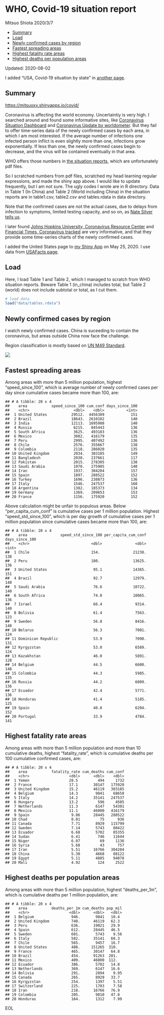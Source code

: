 WHO, Covid-19 situation report
================
Mitsuo Shiota
2020/3/7

  - [Summary](#summary)
  - [Load](#load)
  - [Newly confirmed cases by region](#newly-confirmed-cases-by-region)
  - [Fastest spreading areas](#fastest-spreading-areas)
  - [Highest fatality rate areas](#highest-fatality-rate-areas)
  - [Highest deaths per population
    areas](#highest-deaths-per-population-areas)

Updated: 2020-08-02

I added “USA, Covid-19 situation by state” in [another page](USA.md).

## Summary

<https://mitsuoxv.shinyapps.io/covid/>

Coronavirus is affecting the world economy. Uncertaintiy is very high. I
searched around and found some informative sites, like [Coronavirus
Situation
Dashboard](https://who.maps.arcgis.com/apps/opsdashboard/index.html#/c88e37cfc43b4ed3baf977d77e4a0667)
and [Coronavirus Update by
worldometer](https://www.worldometers.info/coronavirus/). But they fail
to offer time-series data of the newly confirmed cases by each area, in
which I am most interested. If the average number of infections one
infected person inflict is even slightly more than one, infections grow
exponentially. If less than one, the newly confirmed cases begin to
decrease, and the virus will be contained eventually in that area.

WHO offers those numbers in [the situation
reports](https://www.who.int/emergencies/diseases/novel-coronavirus-2019/situation-reports/),
which are unfortunately pdf files.

So I scratched numbers from pdf files, scratched my head learning
regular expressions, and made the shiny app above. I would like to
update frequently, but I am not sure. The ugly codes I wrote are in R
directory. Data in Table 1 (In China) and Table 2 (World including
China) in the situation reports are in table1.csv, table2.csv and
tables.rdata in data directory.

Note that the confirmed cases are not the actual cases, due to delays
from infection to symptoms, limited testing capacity, and so on, as
[Nate Silver tells
us](https://fivethirtyeight.com/features/coronavirus-case-counts-are-meaningless/).

I later found [Johns Hopkins University, Coronavirus Resource
Center](https://coronavirus.jhu.edu/) and [Financial Times, Coronavirus
tracked](https://www.ft.com/content/a26fbf7e-48f8-11ea-aeb3-955839e06441)
are very informative, and that they provide some time-series charts of
the newly confirmed cases.

I added the United States page to [my Shiny
App](https://mitsuoxv.shinyapps.io/covid/) on May 25, 2020. I use data
from [USAFacts
page](https://usafacts.org/visualizations/coronavirus-covid-19-spread-map/).

## Load

Here, I load Table 1 and Table 2, which I managed to scratch from WHO
situation reports. Beware Table 1 (in\_china) includes total, but Table
2 (world) does not include subtotal or total, as I cut them.

``` r
# load data
load("data/tables.rdata")
```

## Newly confirmed cases by region

I watch newly confirmed cases. China is suceeding to contain the
coronavirus, but areas outside China now face the challenge.

Region classification is mostly based on [UN M49
Standard](https://unstats.un.org/unsd/methodology/m49/).

![](README_files/figure-gfm/chart-1.png)<!-- -->

## Fastest spreading areas

Among areas with more than 5 million population, highest
“speed\_since\_100”, which is average number of newly confirmed cases
per day since cumulative cases became more than 100, are:

    ## # A tibble: 20 x 4
    ##    area           speed_since_100 cum_conf days_since_100
    ##    <chr>                    <dbl>    <dbl>          <int>
    ##  1 United States           29512.  4456389            151
    ##  2 Brazil                  18643.  2610102            140
    ##  3 India                   12113.  1695988            140
    ##  4 Russia                   6215.   845443            136
    ##  5 South Africa             3625.   493183            136
    ##  6 Mexico                   3082.   416179            135
    ##  7 Peru                     2995.   407492            136
    ##  8 Chile                    2576.   355667            138
    ##  9 Colombia                 2118.   286020            135
    ## 10 United Kingdom           2034.   303185            149
    ## 11 Bangladesh               2030.   237661            117
    ## 12 Pakistan                 2015.   278305            138
    ## 13 Saudi Arabia             1970.   275905            140
    ## 14 Iran                     1937.   304204            157
    ## 15 Spain                    1897.   288522            152
    ## 16 Turkey                   1696.   230873            136
    ## 17 Italy                    1546.   247537            160
    ## 18 Argentina                1382.   185373            134
    ## 19 Germany                  1369.   209653            153
    ## 20 France                   1156.   175920            152

Above calculation might be unfair to populous areas. Below
“per\_capita\_cum\_conf” is cumulative cases per 1 million population.
Highest “speed\_std\_since\_100”, which is per day growth of cumulative
cases per 1 million population since cumulative cases became more than
100, are:

    ## # A tibble: 20 x 4
    ##    area               speed_std_since_100 per_capita_cum_conf days_since_100
    ##    <chr>                            <dbl>               <dbl>          <int>
    ##  1 Chile                            154.               21238.            138
    ##  2 Peru                             100.               13625.            136
    ##  3 United States                     95.1              14365.            151
    ##  4 Brazil                            92.7              12979.            140
    ##  5 Saudi Arabia                      76.6              10722.            140
    ##  6 South Africa                      74.0              10065.            136
    ##  7 Israel                            66.4               9314.            140
    ##  8 Bolivia                           61.4               7563.            123
    ##  9 Sweden                            56.8               8416.            148
    ## 10 Belarus                           56.3               7001.            124
    ## 11 Dominican Republic                53.9               7090.            131
    ## 12 Kyrgyzstan                        53.0               6589.            124
    ## 13 Kazakhstan                        46.0               5891.            128
    ## 14 Belgium                           44.5               6600.            148
    ## 15 Colombia                          44.3               5985.            135
    ## 16 Russia                            44.2               6009.            136
    ## 17 Ecuador                           42.4               5771.            136
    ## 18 Honduras                          41.4               5185.            125
    ## 19 Spain                             40.8               6204.            152
    ## 20 Portugal                          33.9               4784.            141

## Highest fatality rate areas

Among areas with more than 5 million population and more than 10
cumulative deaths, highest “fatality\_rate”, which is cumulative deaths
per 100 cumulative confirmed cases, are:

    ## # A tibble: 20 x 4
    ##    area           fatality_rate cum_deaths cum_conf
    ##    <chr>                  <dbl>      <dbl>    <dbl>
    ##  1 Yemen                  28.5         494     1732
    ##  2 France                 17.1       30147   175920
    ##  3 United Kingdom         15.2       46119   303185
    ##  4 Belgium                14.3        9841    68658
    ##  5 Italy                  14.2       35141   247537
    ##  6 Hungary                13.2         596     4505
    ##  7 Netherlands            11.3        6147    54301
    ##  8 Mexico                 11.1       46000   416179
    ##  9 Spain                   9.86      28445   288522
    ## 10 Chad                    8.01         75      936
    ## 11 Canada                  7.71       8929   115799
    ## 12 Sweden                  7.14       5743    80422
    ## 13 Ecuador                 6.68       5702    85355
    ## 14 Sudan                   6.41        746    11644
    ## 15 Niger                   6.07         69     1136
    ## 16 Syria                   5.68         43      757
    ## 17 Iran                    5.51      16766   304204
    ## 18 China                   5.30       4668    88122
    ## 19 Egypt                   5.11       4805    94078
    ## 20 Mali                    4.92        124     2522

## Highest deaths per population areas

Among areas with more than 5 million population, highest
“deaths\_per\_1m”, which is cumulative deaths per 1 million
population, are:

    ## # A tibble: 20 x 4
    ##    area           deaths_per_1m cum_deaths pop_mil
    ##    <chr>                  <dbl>      <dbl>   <dbl>
    ##  1 Belgium                 946.       9841   10.4 
    ##  2 United Kingdom          740.      46119   62.3 
    ##  3 Peru                    636.      19021   29.9 
    ##  4 Spain                   612.      28445   46.5 
    ##  5 Sweden                  601.       5743    9.56
    ##  6 Italy                   582.      35141   60.3 
    ##  7 Chile                   565.       9457   16.7 
    ##  8 United States           488.     151265  310.  
    ##  9 France                  465.      30147   64.8 
    ## 10 Brazil                  454.      91263  201.  
    ## 11 Mexico                  409.      46000  112.  
    ## 12 Ecuador                 386.       5702   14.8 
    ## 13 Netherlands             369.       6147   16.6 
    ## 14 Bolivia                 291.       2894    9.95
    ## 15 Canada                  265.       8929   33.7 
    ## 16 Kyrgyzstan              254.       1397    5.51
    ## 17 Switzerland             225.       1703    7.58
    ## 18 Iran                    218.      16766   76.9 
    ## 19 Colombia                205.       9810   47.8 
    ## 20 Honduras                164.       1312    7.99

EOL
